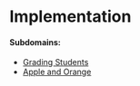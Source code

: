 # Implementation

#### Subdomains:
- [Grading Students](./grading)
- [Apple and Orange](./apple-and-orange)
